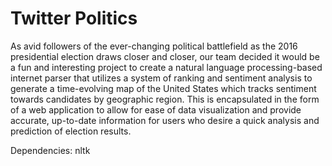 # Twitter Politics
As avid followers of the ever-changing political battlefield as the 2016 presidential election draws closer and closer, our team decided it would be a fun and interesting project to create a natural language processing-based internet parser that utilizes a system of ranking and sentiment analysis to generate a time-evolving map of the United States which tracks sentiment towards candidates by geographic region. This is encapsulated in the form of a web application to allow for ease of data visualization and provide accurate, up-to-date information for users who desire a quick analysis and prediction of election results.

Dependencies: nltk
